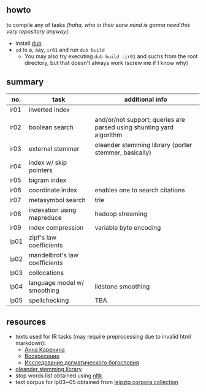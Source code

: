 ## howto
to compile any of tasks _(haha, who in their sane mind is gonna need this very repository anyway)_:
* install [dub](https://code.dlang.org/download)
* `cd` to a, say, `ir01` and run `dub build`
  * You may also try executing `dub build :ir01` and suchs from the root directory, but that doesn't always work (screw me if I know why)

## summary
| no.  | task | additional info |
|---|---|---|
| ir01 | inverted index | |
| ir02 | boolean search | and/or/not support; queries are parsed using shunting yard algorithm |
| ir03 | external stemmer | oleander stemming library (porter stemmer, basically) |
| ir04 | index w/ skip pointers | |
| ir05 | bigram index | |
| ir06 | coordinate index | enables one to search citations |
| ir07 | metasymbol search | trie |
| ir08 | indexation using mapreduce | hadoop streaming |
| ir09 | index compression | variable byte encoding |
| lp01 | zipf's law coefficients | |
| lp02 | mandelbrot's law coefficients | |
| lp03 | collocations | |
| lp04 | language model w/ smoothing | lidstone smoothing |
| lp05 | spellchecking | TBA |

## resources
* texts used for IR tasks (may require preprocessing due to invalid html markdown):
	* [Анна Каренина][1]
	* [Воскресение][2]
	* [Исследование догматического богословия][3]
* [oleander stemming library][6]
* stop words list obtained using [nltk][4]
* text corpus for lp03~05 obtained from [leipzig corpora collection][5]

[1]: http://az.lib.ru/t/tolstoj_lew_nikolaewich/text_0080.shtml
[2]: http://az.lib.ru/t/tolstoj_lew_nikolaewich/text_0090.shtml
[3]: http://az.lib.ru/t/tolstoj_lew_nikolaewich/text_0150.shtml
[4]: http://www.nltk.org/data.html
[5]: http://corpora2.informatik.uni-leipzig.de/download.html
[6]: https://github.com/OleanderSoftware/OleanderStemmingLibrary
